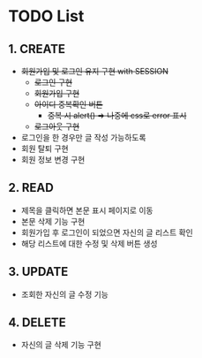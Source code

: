 # TODO List

## 1. CREATE

- ~~회원가입 및 로그인 유지 구현 with SESSION~~
  - ~~로그인 구현~~
  - ~~회원가입 구현~~
  - ~~아이디 중복확인 버튼~~
    - ~~중복 시 alert() => 나중에 css로 error 표시~~
  - ~~로그아웃 구현~~
- 로그인을 한 경우만 글 작성 가능하도록
- 회원 탈퇴 구현
- 회원 정보 변경 구현

## 2. READ

- 제목을 클릭하면 본문 표시 페이지로 이동
- 본문 삭제 기능 구현
- 회원가입 후 로그인이 되었으면 자신의 글 리스트 확인
- 해당 리스트에 대한 수정 및 삭제 버튼 생성

## 3. UPDATE

- 조회한 자신의 글 수정 기능

## 4. DELETE

- 자신의 글 삭제 기능 구현

